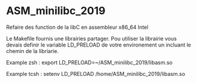 # ASM_minilibc_2019
Refaire des function de la libC en assembleur x86_64 Intel

Le Makefile fournis une librairies partager.
Pou utiliser la librairie vous devais definir le variable LD_PRELOAD de votre environement un incluant le chemin 
de la libriarie.

Example zsh : export LD_PRELOAD=~/ASM_minilibc_2019/libasm.so

Example tcsh : setenv LD_PRELOAD /home/ASM_minilibc_2019/libasm.so
